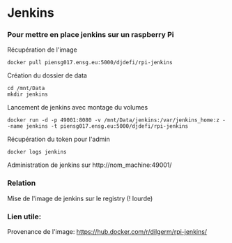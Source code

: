 # Jenkins  

### Pour mettre en place jenkins sur un raspberry Pi

Récupération de l'image

    docker pull piensg017.ensg.eu:5000/djdefi/rpi-jenkins

Création du dossier de data  

    cd /mnt/Data
    mkdir jenkins

Lancement de jenkins avec montage du volumes   

    docker run -d -p 49001:8080 -v /mnt/Data/jenkins:/var/jenkins_home:z --name jenkins -t piensg017.ensg.eu:5000/djdefi/rpi-jenkins

Récupération du token pour l'admin  

    docker logs jenkins  

Administration de jenkins sur http://nom_machine:49001/

### Relation  

Mise de l'image de jenkins sur le registry (! lourde)


### Lien utile:

Provenance de l'image:
  https://hub.docker.com/r/dilgerm/rpi-jenkins/
